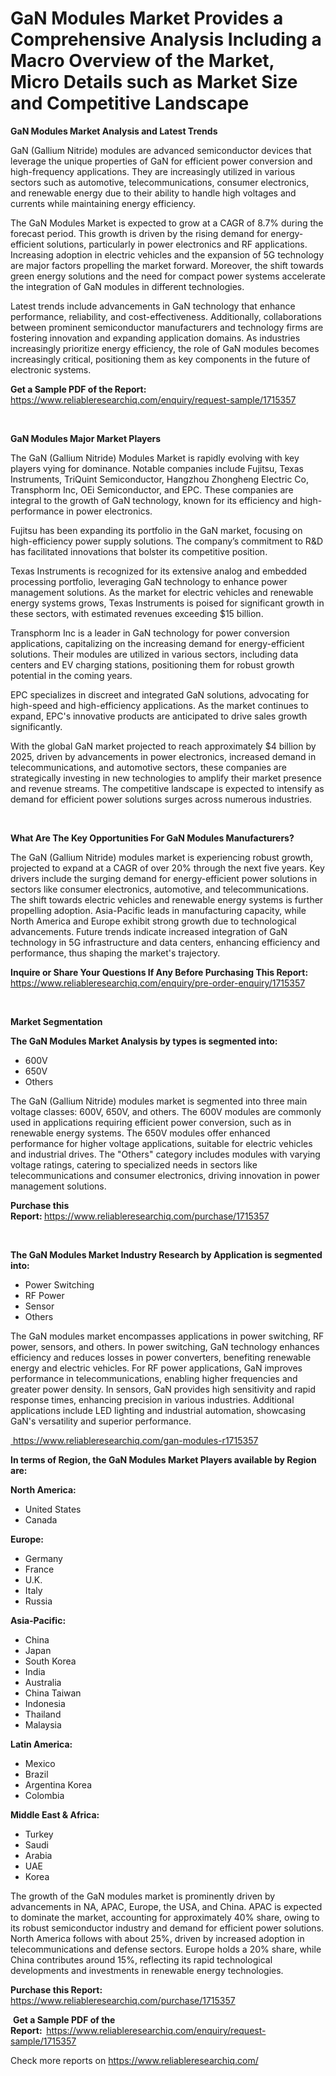 <p><h1>GaN Modules Market Provides a Comprehensive Analysis Including a Macro Overview of the Market, Micro Details such as Market Size and Competitive Landscape</h1></p><p><strong>GaN Modules Market Analysis and Latest Trends</strong></p>
<p><p>GaN (Gallium Nitride) modules are advanced semiconductor devices that leverage the unique properties of GaN for efficient power conversion and high-frequency applications. They are increasingly utilized in various sectors such as automotive, telecommunications, consumer electronics, and renewable energy due to their ability to handle high voltages and currents while maintaining energy efficiency. </p><p>The GaN Modules Market is expected to grow at a CAGR of 8.7% during the forecast period. This growth is driven by the rising demand for energy-efficient solutions, particularly in power electronics and RF applications. Increasing adoption in electric vehicles and the expansion of 5G technology are major factors propelling the market forward. Moreover, the shift towards green energy solutions and the need for compact power systems accelerate the integration of GaN modules in different technologies.</p><p>Latest trends include advancements in GaN technology that enhance performance, reliability, and cost-effectiveness. Additionally, collaborations between prominent semiconductor manufacturers and technology firms are fostering innovation and expanding application domains. As industries increasingly prioritize energy efficiency, the role of GaN modules becomes increasingly critical, positioning them as key components in the future of electronic systems.</p></p>
<p><strong>Get a Sample PDF of the Report:&nbsp;</strong> <a href="https://www.reliableresearchiq.com/enquiry/request-sample/1715357?utm_campaign=123&utm_medium=2&utm_source=Github&utm_content=ia&utm_term=12012025&utm_id=gan-modules">https://www.reliableresearchiq.com/enquiry/request-sample/1715357</a></p>
<p>&nbsp;</p>
<p><strong>GaN Modules Major Market Players</strong></p>
<p><p>The GaN (Gallium Nitride) Modules Market is rapidly evolving with key players vying for dominance. Notable companies include Fujitsu, Texas Instruments, TriQuint Semiconductor, Hangzhou Zhongheng Electric Co, Transphorm Inc, OEi Semiconductor, and EPC. These companies are integral to the growth of GaN technology, known for its efficiency and high-performance in power electronics.</p><p>Fujitsu has been expanding its portfolio in the GaN market, focusing on high-efficiency power supply solutions. The company’s commitment to R&D has facilitated innovations that bolster its competitive position. </p><p>Texas Instruments is recognized for its extensive analog and embedded processing portfolio, leveraging GaN technology to enhance power management solutions. As the market for electric vehicles and renewable energy systems grows, Texas Instruments is poised for significant growth in these sectors, with estimated revenues exceeding $15 billion.</p><p>Transphorm Inc is a leader in GaN technology for power conversion applications, capitalizing on the increasing demand for energy-efficient solutions. Their modules are utilized in various sectors, including data centers and EV charging stations, positioning them for robust growth potential in the coming years. </p><p>EPC specializes in discreet and integrated GaN solutions, advocating for high-speed and high-efficiency applications. As the market continues to expand, EPC's innovative products are anticipated to drive sales growth significantly.</p><p>With the global GaN market projected to reach approximately $4 billion by 2025, driven by advancements in power electronics, increased demand in telecommunications, and automotive sectors, these companies are strategically investing in new technologies to amplify their market presence and revenue streams. The competitive landscape is expected to intensify as demand for efficient power solutions surges across numerous industries.</p></p>
<p>&nbsp;</p>
<p><strong>What Are The Key Opportunities For GaN Modules Manufacturers?</strong></p>
<p><p>The GaN (Gallium Nitride) modules market is experiencing robust growth, projected to expand at a CAGR of over 20% through the next five years. Key drivers include the surging demand for energy-efficient power solutions in sectors like consumer electronics, automotive, and telecommunications. The shift towards electric vehicles and renewable energy systems is further propelling adoption. Asia-Pacific leads in manufacturing capacity, while North America and Europe exhibit strong growth due to technological advancements. Future trends indicate increased integration of GaN technology in 5G infrastructure and data centers, enhancing efficiency and performance, thus shaping the market's trajectory.</p></p>
<p><strong>Inquire or Share Your Questions If Any Before Purchasing This Report:</strong> <a href="https://www.reliableresearchiq.com/enquiry/pre-order-enquiry/1715357?utm_campaign=123&utm_medium=2&utm_source=Github&utm_content=ia&utm_term=12012025&utm_id=gan-modules">https://www.reliableresearchiq.com/enquiry/pre-order-enquiry/1715357</a></p>
<p>&nbsp;</p>
<p><strong>Market Segmentation</strong></p>
<p><strong>The GaN Modules Market Analysis by types is segmented into:</strong></p>
<p><ul><li>600V</li><li>650V</li><li>Others</li></ul></p>
<p><p>The GaN (Gallium Nitride) modules market is segmented into three main voltage classes: 600V, 650V, and others. The 600V modules are commonly used in applications requiring efficient power conversion, such as in renewable energy systems. The 650V modules offer enhanced performance for higher voltage applications, suitable for electric vehicles and industrial drives. The "Others" category includes modules with varying voltage ratings, catering to specialized needs in sectors like telecommunications and consumer electronics, driving innovation in power management solutions.</p></p>
<p><strong>Purchase this Report:&nbsp;</strong><a href="https://www.reliableresearchiq.com/purchase/1715357?utm_campaign=123&utm_medium=2&utm_source=Github&utm_content=ia&utm_term=12012025&utm_id=gan-modules">https://www.reliableresearchiq.com/purchase/1715357</a></p>
<p>&nbsp;</p>
<p><strong>The GaN Modules Market Industry Research by Application is segmented into:</strong></p>
<p><ul><li>Power Switching</li><li>RF Power</li><li>Sensor</li><li>Others</li></ul></p>
<p><p>The GaN modules market encompasses applications in power switching, RF power, sensors, and others. In power switching, GaN technology enhances efficiency and reduces losses in power converters, benefiting renewable energy and electric vehicles. For RF power applications, GaN improves performance in telecommunications, enabling higher frequencies and greater power density. In sensors, GaN provides high sensitivity and rapid response times, enhancing precision in various industries. Additional applications include LED lighting and industrial automation, showcasing GaN's versatility and superior performance.</p></p>
<p><a href="https://www.reliableresearchiq.com/gan-modules-r1715357?utm_campaign=123&utm_medium=2&utm_source=Github&utm_content=ia&utm_term=12012025&utm_id=gan-modules">&nbsp;https://www.reliableresearchiq.com/gan-modules-r1715357</a></p>
<p><strong>In terms of Region, the GaN Modules Market Players available by Region are:</strong></p>
<p>
    <p> <strong> North America: </strong>
        <ul>
            <li>United States</li>
            <li>Canada</li>
        </ul>
        </p> 
    <p> <strong> Europe: </strong>
        <ul>
            <li>Germany</li>
            <li>France</li>
            <li>U.K.</li>
            <li>Italy</li>
            <li>Russia</li>
        </ul>
        </p> 
    <p> <strong> Asia-Pacific: </strong>
        <ul>
            <li>China</li>
            <li>Japan</li>
            <li>South Korea</li>
            <li>India</li>
            <li>Australia</li>
            <li>China Taiwan</li>
            <li>Indonesia</li>
            <li>Thailand</li>
            <li>Malaysia</li>
        </ul>
        </p> 
    <p> <strong> Latin America: </strong>
        <ul>
            <li>Mexico</li>
            <li>Brazil</li>
            <li>Argentina Korea</li>
            <li>Colombia</li>
        </ul>
        </p> 
    <p> <strong> Middle East & Africa: </strong>
        <ul>
            <li>Turkey</li>
            <li>Saudi</li>
            <li>Arabia</li>
            <li>UAE</li>
            <li>Korea</li>
        </ul>
    </p>
    </p>
<p><p>The growth of the GaN modules market is prominently driven by advancements in NA, APAC, Europe, the USA, and China. APAC is expected to dominate the market, accounting for approximately 40% share, owing to its robust semiconductor industry and demand for efficient power solutions. North America follows with about 25%, driven by increased adoption in telecommunications and defense sectors. Europe holds a 20% share, while China contributes around 15%, reflecting its rapid technological developments and investments in renewable energy technologies.</p></p>
<p><strong>Purchase this Report: </strong><a href="https://www.reliableresearchiq.com/purchase/1715357?utm_campaign=123&utm_medium=2&utm_source=Github&utm_content=ia&utm_term=12012025&utm_id=gan-modules">https://www.reliableresearchiq.com/purchase/1715357</a></p>
<p>&nbsp;<strong>Get a Sample PDF of the Report:&nbsp;&nbsp;</strong><a href="https://www.reliableresearchiq.com/enquiry/request-sample/1715357?utm_campaign=123&utm_medium=2&utm_source=Github&utm_content=ia&utm_term=12012025&utm_id=gan-modules">https://www.reliableresearchiq.com/enquiry/request-sample/1715357</a></p>
<p><strong></strong></p>
<p>Check more reports on <a href="https://www.reliableresearchiq.com/?utm_campaign=123&utm_medium=2&utm_source=Github&utm_content=ia&utm_term=12012025&utm_id=gan-modules">https://www.reliableresearchiq.com/</a></p>